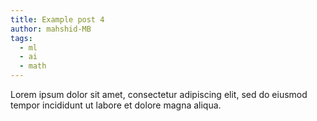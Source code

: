 ```yaml
---
title: Example post 4
author: mahshid-MB
tags:
  - ml
  - ai
  - math
---
```


Lorem ipsum dolor sit amet, consectetur adipiscing elit, sed do eiusmod tempor incididunt ut labore et dolore magna aliqua.
